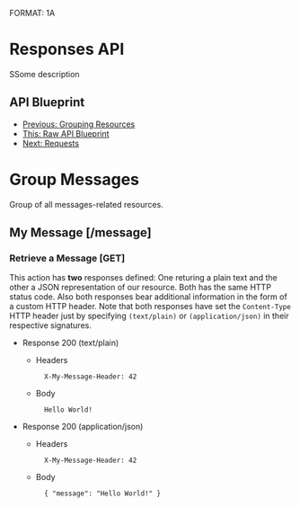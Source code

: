 FORMAT: 1A

# Responses API
SSome description

## API Blueprint
+ [Previous: Grouping Resources](04.%20Grouping%20Resources.md)
+ [This: Raw API Blueprint](https://raw.github.com/apiaryio/api-blueprint/master/examples/05.%20Responses.md)
+ [Next: Requests](06.%20Requests.md)

# Group Messages
Group of all messages-related resources.

## My Message [/message]

### Retrieve a Message [GET]
This action has **two** responses defined: One returing a plain text and the other a JSON representation of our resource. Both has the same HTTP status code. Also both responses bear additional information in the form of a custom HTTP header. Note that both responses have set the `Content-Type` HTTP header just by specifying `(text/plain)` or `(application/json)` in their respective signatures.

+ Response 200 (text/plain)

    + Headers

            X-My-Message-Header: 42

    + Body

            Hello World!

+ Response 200 (application/json)

    + Headers

            X-My-Message-Header: 42

    + Body

            { "message": "Hello World!" }